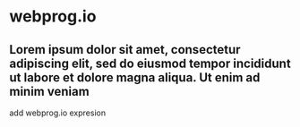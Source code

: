 # webprog.io
## Lorem ipsum dolor sit amet, consectetur adipiscing elit, sed do eiusmod tempor incididunt ut labore et dolore magna aliqua. Ut enim ad minim veniam

add webprog.io expresion